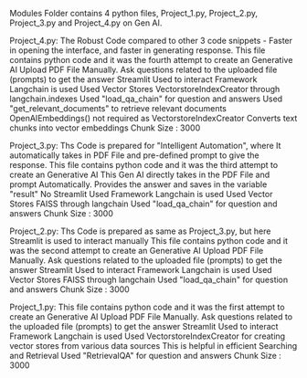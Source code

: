Modules Folder contains 4 python files, Project_1.py, Project_2.py, Project_3.py and Project_4.py on Gen AI.

Project_4.py: The Robust Code compared to other 3 code snippets - Faster in opening the interface, and faster in generating response.
              This file contains python code and it was the fourth attempt to create an Generative AI
              Upload PDF File Manually.
              Ask questions related to the uploaded file (prompts) to get the answer
              Streamlit Used to interact
              Framework Langchain is used
              Used Vector Stores VectorstoreIndexCreator through langchain.indexes
              Used "load_qa_chain" for question and answers
              Used "get_relevant_documents" to retrieve relevant documents
              OpenAIEmbeddings() not required as VectorstoreIndexCreator Converts text chunks into vector embeddings 
              Chunk Size : 3000

Project_3.py: Ths Code is prepared for "Intelligent Automation", where It automatically takes in PDF File and pre-defined prompt to give the response.
              This file contains python code and it was the third attempt to create an Generative AI
              This Gen AI directly takes in the PDF File and prompt Automatically.
              Provides the answer and saves in the variable "result"
              No Streamlit Used
              Framework Langchain is used
              Used Vector Stores FAISS through langchain
              Used "load_qa_chain" for question and answers
              Chunk Size : 3000

Project_2.py: Ths Code is prepared as same as Project_3.py, but here Streamlit is used to interact manually
              This file contains python code and it was the second attempt to create an Generative AI
              Upload PDF File Manually.
              Ask questions related to the uploaded file (prompts) to get the answer
              Streamlit Used to interact
              Framework Langchain is used
              Used Vector Stores FAISS through langchain
              Used "load_qa_chain" for question and answers
              Chunk Size : 3000

Project_1.py: This file contains python code and it was the first attempt to create an Generative AI
              Upload PDF File Manually.
              Ask questions related to the uploaded file (prompts) to get the answer
              Streamlit Used to interact
              Framework Langchain is used
              Used VectorstoreIndexCreator for creating vector stores from various data sources
              This is helpful in efficient Searching and Retrieval
              Used "RetrievalQA" for question and answers
              Chunk Size : 3000
              
